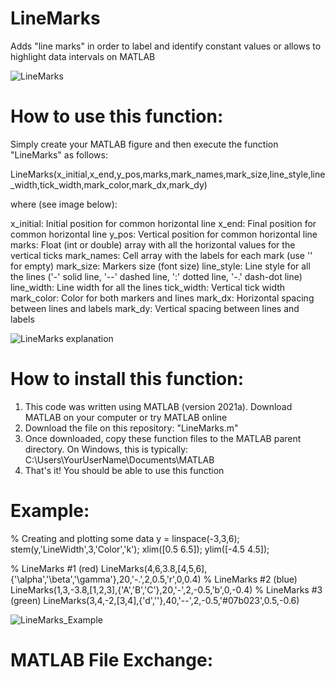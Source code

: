 # LineMarks
Adds "line marks" in order to label and identify constant values or allows to highlight data intervals on MATLAB  

![LineMarks](https://user-images.githubusercontent.com/26829946/130281652-f0193a8d-50ff-4910-a5ea-74601546fc27.png)


# How to use this function:

Simply create your MATLAB figure and then execute the function "LineMarks" as follows:

LineMarks(x_initial,x_end,y_pos,marks,mark_names,mark_size,line_style,line_width,tick_width,mark_color,mark_dx,mark_dy)

where (see image below):

x_initial: Initial position for common horizontal line
x_end: Final position for common horizontal line
y_pos: Vertical position for common horizontal line
marks: Float (int or double) array with all the horizontal values for the vertical ticks
mark_names: Cell array with the labels for each mark (use '' for empty)
mark_size: Markers size (font size)
line_style: Line style for all the lines ('-' solid line, '--' dashed line, ':' dotted line, '-.' dash-dot line)
line_width: Line width for all the lines
tick_width: Vertical tick width
mark_color: Color for both markers and lines
mark_dx: Horizontal spacing between lines and labels
mark_dy: Vertical spacing between lines and labels

![LineMarks explanation](https://user-images.githubusercontent.com/26829946/130294044-8206779f-c43d-441c-bb60-2b9264a36a59.PNG)


# How to install this function:
1. This code was written using MATLAB (version 2021a). Download MATLAB on your computer or try MATLAB online
2. Download the file on this repository: "LineMarks.m"
4. Once downloaded, copy these function files to the MATLAB parent directory. On Windows, this is typically: C:\Users\YourUserName\Documents\MATLAB
5. That's it! You should be able to use this function


# Example:

% Creating and plotting some data
y = linspace(-3,3,6); stem(y,'LineWidth',3,'Color','k');
xlim([0.5 6.5]); ylim([-4.5 4.5]);

% LineMarks #1 (red)
LineMarks(4,6,3.8,[4,5,6],{'\alpha','\beta','\gamma'},20,'-.',2,0.5,'r',0,0.4)
% LineMarks #2 (blue)
LineMarks(1,3,-3.8,[1,2,3],{'A','B','C'},20,'-',2,-0.5,'b',0,-0.4)
% LineMarks #3 (green)
LineMarks(3,4,-2,[3,4],{'d',''},40,'--',2,-0.5,'#07b023',0.5,-0.6)

![LineMarks_Example](https://user-images.githubusercontent.com/26829946/130294114-2a708fb9-96e8-46df-9a2e-54b08813fc18.png)


# MATLAB File Exchange:

